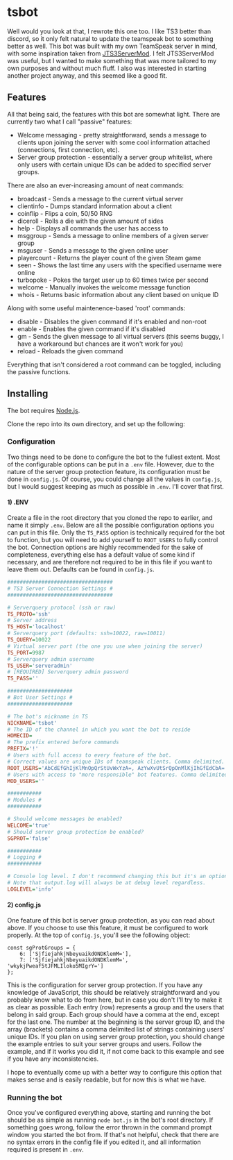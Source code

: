 # tsbot
Well would you look at that, I rewrote this one too. I like TS3 better than discord, so it only felt natural to update the teamspeak bot to something better as well. This bot was built with my own TeamSpeak server in mind, with some inspiration taken from [JTS3ServerMod](https://www.stefan1200.de/forum/index.php?topic=2.0). I felt JTS3ServerMod was useful, but I wanted to make something that was more tailored to my own purposes and without much fluff. I also was interested in starting another project anyway, and this seemed like a good fit.

## Features

All that being said, the features with this bot are somewhat light. There are currently two what I call "passive" features:

- Welcome messaging - pretty straightforward, sends a message to clients upon joining the server with some cool information attached (connections, first connection, etc).
- Server group protection - essentially a server group whitelist, where only users with certain unique IDs can be added to specified server groups.

There are also an ever-increasing amount of neat commands:

- broadcast - Sends a message to the current virtual server
- clientinfo - Dumps standard information about a client
- coinflip - Flips a coin, 50/50 RNG
- diceroll - Rolls a die with the given amount of sides
- help - Displays all commands the user has access to
- msggroup - Sends a message to online members of a given server group
- msguser - Sends a message to the given online user
- playercount - Returns the player count of the given Steam game
- seen - Shows the last time any users with the specified username were online
- turbopoke - Pokes the target user up to 60 times twice per second
- welcome - Manually invokes the welcome message function
- whois - Returns basic information about any client based on unique ID

Along with some useful maintenence-based 'root' commands: 

- disable - Disables the given command if it's enabled and non-root
- enable - Enables the given command if it's disabled
- gm - Sends the given message to all virtual servers (this seems buggy, I have a workaround but chances are it won't work for you)
- reload - Reloads the given command

Everything that isn't considered a root command can be toggled, including the passive functions.

## Installing

The bot requires [Node.js](https://nodejs.org/).

Clone the repo into its own directory, and set up the following:

### Configuration

Two things need to be done to configure the bot to the fullest extent. Most of the configurable options can be put in a `.env` file. However, due to the nature of the server group protection feature, its configuration must be done in `config.js`. Of course, you could change all the values in `config.js`, but I would suggest keeping as much as possible in `.env`. I'll cover that first.

#### 1) .ENV

Create a file in the root directory that you cloned the repo to earlier, and name it simply `.env`. Below are all the possible configuration options you can put in this file. Only the `TS_PASS` option is technically required for the bot to function, but you will need to add yourself to `ROOT_USERS` to fully control the bot. Connection options are highly recommended for the sake of completeness, everything else has a default value of some kind if necessary, and are therefore not required to be in this file if you want to leave them out. Defaults can be found in `config.js`.

```INI
##################################
# TS3 Server Connection Settings #
##################################

# Serverquery protocol (ssh or raw)
TS_PROTO='ssh'
# Server address
TS_HOST='localhost'
# Serverquery port (defaults: ssh=10022, raw=10011)
TS_QUERY=10022
# Virtual server port (the one you use when joining the server)
TS_PORT=9987
# Serverquery admin username
TS_USER='serveradmin'
# [REQUIRED] Serverquery admin password
TS_PASS=''

#####################
# Bot User Settings #
#####################

# The bot's nickname in TS
NICKNAME='tsbot'
# The ID of the channel in which you want the bot to reside
HOMECID=
# The prefix entered before commands
PREFIX='!'
# Users with full access to every feature of the bot.
# Correct values are unique IDs of teamspeak clients. Comma delimited.
ROOT_USERS='AbCdEfGhIjKlMnOpQrStUvWxYzA=, AzYwXvUtSrQpOnMlKjIhGfEdCbA='
# Users with access to "more responsible" bot features. Comma delimited.
MOD_USERS=''

###########
# Modules #
###########

# Should welcome messages be enabled?
WELCOME='true'
# Should server group protection be enabled?
SGPROT='false'

###########
# Logging #
###########

# Console log level. I don't recommend changing this but it's an option.
# Note that output.log will always be at debug level regardless.
LOGLEVEL='info'
```

#### 2) config.js

One feature of this bot is server group protection, as you can read about above. If you choose to use this feature, it must be configured to work properly. At the top of `config.js`, you'll see the following object:

```JS
const sgProtGroups = {
    6: ['SjfiejahkjNbeyuaikdONDKlemM='],
    7: ['SjfiejahkjNbeyuaikdONDKlemM=', 'wkykjPweaf5tJFMLIloko5MIgrY=']
};
```

This is the configuration for server group protection. If you have any knowledge of JavaScript, this should be relatively straightforward and you probably know what to do from here, but in case you don't I'll try to make it as clear as possible. Each entry (row) represents a group and the users that belong in said group. Each group should have a comma at the end, except for the last one. The number at the beginning is the server group ID, and the array (brackets) contains a comma delimited list of strings containing users' unique IDs. If you plan on using server group protection, you should change the example entries to suit your server groups and users. Follow the example, and if it works you did it, if not come back to this example and see if you have any inconsistencies.

I hope to eventually come up with a better way to configure this option that makes sense and is easily readable, but for now this is what we have.

### Running the bot

Once you've configured everything above, starting and running the bot should be as simple as running `node bot.js` in the bot's root directory. If something goes wrong, follow the error thrown in the command prompt window you started the bot from. If that's not helpful, check that there are no syntax errors in the config file if you edited it, and all information required is present in `.env`.